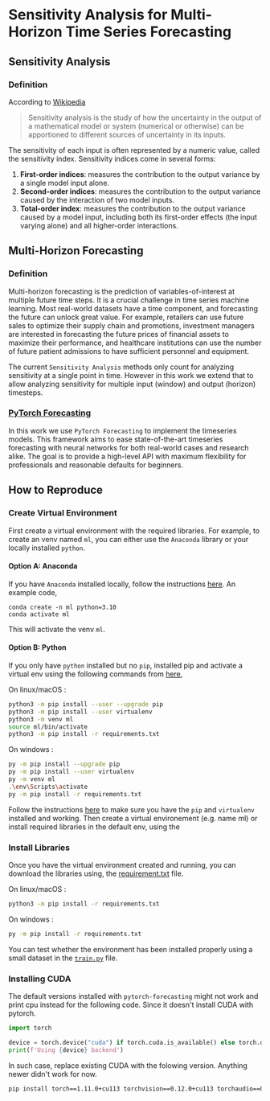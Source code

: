# Sensitivity Analysis for Multi-Horizon Time Series Forecasting

## Sensitivity Analysis

### Definition
According to [Wikipedia](https://en.wikipedia.org/wiki/Sensitivity_analysis)
> Sensitivity analysis is the study of how the uncertainty in the output of a mathematical model or system (numerical or otherwise) can be apportioned to different sources of uncertainty in its inputs.

The sensitivity of each input is often represented by a numeric value, called the sensitivity index. Sensitivity indices come in several forms:

1. **First-order indices**: measures the contribution to the output variance by a single model input alone.
2. **Second-order indices**: measures the contribution to the output variance caused by the interaction of two model inputs.
3. **Total-order index**: measures the contribution to the output variance caused by a model input, including both its first-order effects (the input varying alone) and all higher-order interactions.

## Multi-Horizon Forecasting

###  Definition
Multi-horizon forecasting is the prediction of variables-of-interest at multiple future time steps. It is a crucial challenge in time series machine learning. Most real-world datasets have a time component, and forecasting the future can unlock great value. For example, retailers can use future sales to optimize their supply chain and promotions, investment managers are interested in forecasting the future prices of financial assets to maximize their performance, and healthcare institutions can use the number of future patient admissions to have sufficient personnel and equipment.

The current `Sensitivity Analysis` methods only count for analyzing sensitivity at a single point in time. However in this work we extend that to allow analyzing sensitivity for multiple input (window) and output (horizon) timesteps.

### [PyTorch Forecasting](https://pytorch-forecasting.readthedocs.io/en/stable/getting-started.html)

In this work we use `PyTorch Forecasting`  to implement the timeseries models. This framework aims to ease state-of-the-art timeseries forecasting with neural networks for both real-world cases and research alike. The goal is to provide a high-level API with maximum flexibility for professionals and reasonable defaults for beginners. 

## How to Reproduce

### Create Virtual Environment
First create a virtual environment with the required libraries. For example, to create an venv named `ml`, you can either use the `Anaconda` library or your locally installed `python`.

#### Option A: Anaconda
If you have `Anaconda` installed locally, follow the instructions [here](https://conda.io/projects/conda/en/latest/user-guide/tasks/manage-environments.html). An example code,

```
conda create -n ml python=3.10
conda activate ml
```
This will activate the venv `ml`.


#### Option B: Python

If you only have `python` installed but no `pip`, installed pip and activate a virtual env using the following commands from [here](https://packaging.python.org/en/latest/guides/installing-using-pip-and-virtual-environments/),

On linux/macOS :

```bash
python3 -m pip install --user --upgrade pip
python3 -m pip install --user virtualenv
python3 -m venv ml
source ml/bin/activate
python3 -m pip install -r requirements.txt
```

On windows :
```bash
py -m pip install --upgrade pip
py -m pip install --user virtualenv
py -m venv ml
.\env\Scripts\activate
py -m pip install -r requirements.txt
```

Follow the instructions [here](https://packaging.python.org/en/latest/guides/installing-using-pip-and-virtual-environments/) to make sure you have the `pip` and `virtualenv` installed and working. Then create a virtual environement (e.g. name ml) or install required libraries in the default env, using the 

### Install Libraries
Once you have the virtual environment created and running, you can download the libraries using, the [requirement.txt](/requirements.txt) file. 

On linux/macOS :

```bash
python3 -m pip install -r requirements.txt
```

On windows :
```bash
py -m pip install -r requirements.txt
```

You can test whether the environment has been installed properly using a small dataset in the [`train.py`](/TFT-pytorch/script/train_simple.py) file.

### Installing CUDA
The default versions installed with `pytorch-forecasting` might not work and print cpu instead for the following code. Since it doesn't install CUDA with pytorch.

```python
import torch

device = torch.device("cuda") if torch.cuda.is_available() else torch.device("cpu")
print(f'Using {device} backend')
```

In such case, replace existing CUDA with the folowing version. Anything newer didn't work for now.
```bash
pip install torch==1.11.0+cu113 torchvision==0.12.0+cu113 torchaudio==0.11.0+cu113 -f https://download.pytorch.org/whl/torch_stable.html
```
